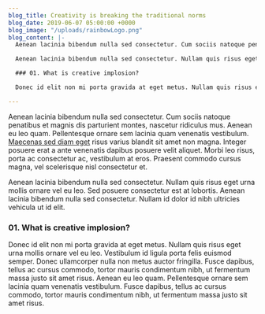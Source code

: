 ```yaml
---
blog_title: Creativity is breaking the traditional norms
blog_date: 2019-06-07 05:00:00 +0000
blog_image: "/uploads/rainbowLogo.png"
blog_content: |-
  Aenean lacinia bibendum nulla sed consectetur. Cum sociis natoque penatibus et magnis dis parturient montes, nascetur ridiculus mus. Aenean eu leo quam. Pellentesque ornare sem lacinia quam venenatis vestibulum. [Maecenas sed diam eget](http://localhost:4000/single-post.html#) risus varius blandit sit amet non magna. Integer posuere erat a ante venenatis dapibus posuere velit aliquet. Morbi leo risus, porta ac consectetur ac, vestibulum at eros. Praesent commodo cursus magna, vel scelerisque nisl consectetur et.

  Aenean lacinia bibendum nulla sed consectetur. Nullam quis risus eget urna mollis ornare vel eu leo. Sed posuere consectetur est at lobortis. Aenean lacinia bibendum nulla sed consectetur. Nullam id dolor id nibh ultricies vehicula ut id elit.

  ### 01. What is creative implosion?

  Donec id elit non mi porta gravida at eget metus. Nullam quis risus eget urna mollis ornare vel eu leo. Vestibulum id ligula porta felis euismod semper. Donec ullamcorper nulla non metus auctor fringilla. Fusce dapibus, tellus ac cursus commodo, tortor mauris condimentum nibh, ut fermentum massa justo sit amet risus. Aenean eu leo quam. Pellentesque ornare sem lacinia quam venenatis vestibulum. Fusce dapibus, tellus ac cursus commodo, tortor mauris condimentum nibh, ut fermentum massa justo sit amet risus.

---
```

Aenean lacinia bibendum nulla sed consectetur. Cum sociis natoque penatibus et magnis dis parturient montes, nascetur ridiculus mus. Aenean eu leo quam. Pellentesque ornare sem lacinia quam venenatis vestibulum. [Maecenas sed diam eget](http://localhost:4000/single-post.html#) risus varius blandit sit amet non magna. Integer posuere erat a ante venenatis dapibus posuere velit aliquet. Morbi leo risus, porta ac consectetur ac, vestibulum at eros. Praesent commodo cursus magna, vel scelerisque nisl consectetur et.

Aenean lacinia bibendum nulla sed consectetur. Nullam quis risus eget urna mollis ornare vel eu leo. Sed posuere consectetur est at lobortis. Aenean lacinia bibendum nulla sed consectetur. Nullam id dolor id nibh ultricies vehicula ut id elit.

### 01. What is creative implosion?

Donec id elit non mi porta gravida at eget metus. Nullam quis risus eget urna mollis ornare vel eu leo. Vestibulum id ligula porta felis euismod semper. Donec ullamcorper nulla non metus auctor fringilla. Fusce dapibus, tellus ac cursus commodo, tortor mauris condimentum nibh, ut fermentum massa justo sit amet risus. Aenean eu leo quam. Pellentesque ornare sem lacinia quam venenatis vestibulum. Fusce dapibus, tellus ac cursus commodo, tortor mauris condimentum nibh, ut fermentum massa justo sit amet risus.